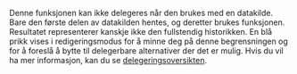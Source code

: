 
Denne funksjonen kan ikke delegeres når den brukes med en datakilde. Bare den første delen av datakilden hentes, og deretter brukes funksjonen. Resultatet representerer kanskje ikke den fullstendig historikken.  En blå prikk vises i redigeringsmodus for å minne deg på denne begrensningen og for å foreslå å bytte til delegerbare alternativer der det er mulig. Hvis du vil ha mer informasjon, kan du se [delegeringsoversikten](../maker/canvas-apps/delegation-overview.md).

